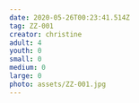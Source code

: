 ```yaml
---
date: 2020-05-26T00:23:41.514Z
tag: ZZ-001
creator: christine
adult: 4
youth: 0
small: 0
medium: 0
large: 0
photo: assets/ZZ-001.jpg
---
```

